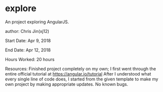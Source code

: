 # explore

An project exploring AngularJS.

author: Chris Jin(xj12)

Start Date: Apr 9, 2018

End Date: Apr 12, 2018

Hours Worked: 20 hours

Resources: 
Finished project completely on my own;
I first went through the entire official tutorial at https://angular.io/tutorial
After I understood what every single line of code does, I started from the given template to make my own
project by making appropriate updates.
No known bugs.

